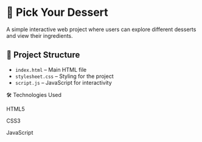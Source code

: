 # 🍨 Pick Your Dessert

A simple interactive web project where users can explore different desserts and view their ingredients.

## 📂 Project Structure
- `index.html` – Main HTML file  
- `stylesheet.css` – Styling for the project  
- `script.js` – JavaScript for interactivity  

🛠️ Technologies Used
  
  HTML5
  
  CSS3
  
  JavaScript
